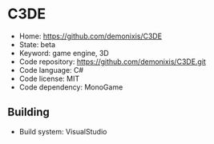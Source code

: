 # C3DE

- Home: https://github.com/demonixis/C3DE
- State: beta
- Keyword: game engine, 3D
- Code repository: https://github.com/demonixis/C3DE.git
- Code language: C#
- Code license: MIT
- Code dependency: MonoGame

## Building

- Build system: VisualStudio
